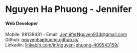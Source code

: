 <h1><b>Nguyen Ha Phuong - Jennifer</b></h1>
<h4>Web Developer</h4>
Mobile: 98138481 - Email: <a href="mailto:JenniferNguyen934@gmail.com" class="w3-hover-text-green w3-text-blue">JenniferNguyen934@gmail.com </a><br/>
Github: <a href="https://nguyenhaphuong.github.io/" target="_blank">nguyenhaphuong.github.io/</a><br>
Linkedin: <a href="https://www.linkedin.com/in/nguyen-phuong-409543159/" target="_blank">linkedin.com/in/nguyen-phuong-409543159/</a>
